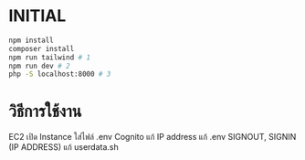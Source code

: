 # INITIAL
```bash
npm install
composer install
npm run tailwind # 1
npm run dev # 2
php -S localhost:8000 # 3
```

# วิธีการใช้งาน
EC2 เปิด Instance
ใส่ไฟล์ .env
Cognito แก้ IP address
แก้ .env SIGNOUT, SIGNIN (IP ADDRESS)
แก้ userdata.sh